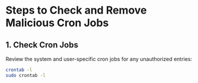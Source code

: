 # Steps to Check and Remove Malicious Cron Jobs

## 1. Check Cron Jobs
Review the system and user-specific cron jobs for any unauthorized entries:
```bash
crontab -l
sudo crontab -l
